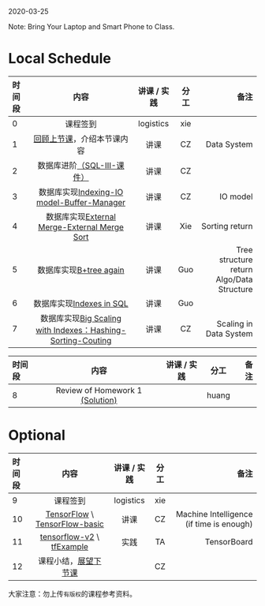 2020-03-25

Note: Bring Your Laptop  and Smart Phone to Class. 

# Local Schedule

|时间段  |  内容    | 讲课 / 实践     |  分工  |  备注       |
| :---  |   :----:    |   :----:    |    :----:    | ---: |
|   0   |  课程签到     |  logistics   |     xie     |        |
|   1   |  [回顾上节课](../WW5/WW5-Plan.md)，介绍本节课内容     |  讲课    |     CZ     |   Data System      |
|   2   |  数据库进阶[（SQL-III-课件）](../WW6#数据库进阶课件)  |   讲课    |     CZ     |         |
|   3   |  数据库实现[Indexing-IO model-Buffer-Manager](12-13_Indexing-IO_Model-External_Merge.pdf)    |   讲课  |   CZ  |  IO model  |
|   4   |  数据库实现[External Merge-External Merge Sort](12-13_Indexing-IO_Model-External_Merge.pdf)  |   讲课  |   Xie  |  Sorting return  |
|   5   | 数据库实现[B+tree again](13_B_Plus_Trees.pdf) | 讲课 | Guo   | Tree structure return<br />Algo/Data Structure |
|   6   | 数据库实现[Indexes in SQL](../../ML-BD-Algo/cs245-2017/CS245-Notes52-Index_in_SQL.pdf) | 讲课 | Guo   |      |
|   7   | 数据库实现[Big Scaling with Indexes：Hashing-Sorting-Couting](12-15-Big_Scaling_with_Indexes-Hashing-Sorting-Couting.pdf) | 讲课| CZ   | Scaling in Data System |

|时间段     |  内容    | 讲课 / 实践     |  分工  |  备注       |
| :---      |   :----:    |   :----:    |    :----:    | ---: |
|   8       |  Review of Homework 1 [(Solution)](../../Course-Projects/Course_Project_2/hw1_solution.py)    |        |     huang     |         |

# Optional

|时间段     |  内容    | 讲课 / 实践     |  分工  |  备注       |
| :---   |   :----:    |   :----:    |    :----:    | ---: |
|  9   |  课程签到     |  logistics   |     xie     |        |
| 10   | [TensorFlow](http://tensorflow.google.cn) \ [TensorFlow-basic](2tensorflow-basic.pdf) | 讲课 | CZ   | Machine Intelligence (if time is enough) |
| 11  | [tensorflow-v2](../../TensorFlow/TensorFlow-v2) \ [tfExample](https://github.com/saturn-lab/tfExample) | 实践 | TA   | TensorBoard |
| 12  | 课程小结，[展望下节课](../WW8/WW8-Plan.md) |      | CZ   |      |


大家注意：勿上传``有版权``的课程参考资料。



